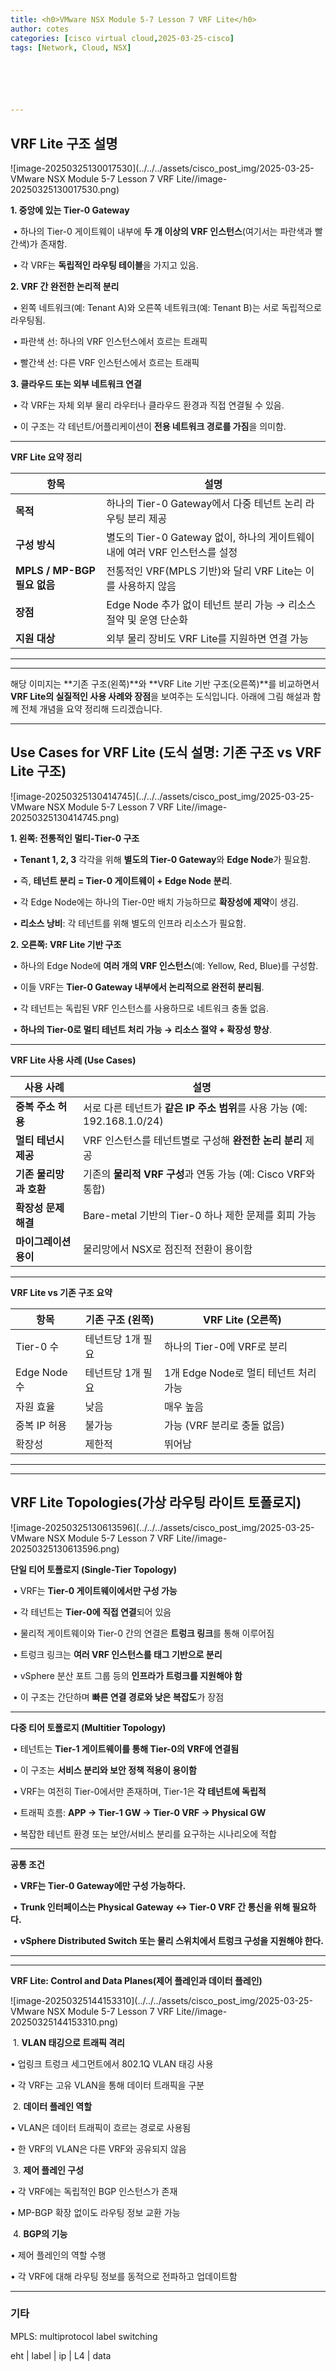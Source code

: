```yaml
---
title: <h0>VMware NSX Module 5-7 Lesson 7 VRF Lite</h0>
author: cotes 
categories: [cisco virtual cloud,2025-03-25-cisco]
tags: [Network, Cloud, NSX]

 




---
```


## VRF Lite 구조 설명

![image-20250325130017530](../../../assets/cisco_post_img/2025-03-25-VMware NSX Module 5-7 Lesson 7 VRF Lite//image-20250325130017530.png)





**1. 중앙에 있는 Tier-0 Gateway**

​	•	하나의 Tier-0 게이트웨이 내부에 **두 개 이상의 VRF 인스턴스**(여기서는 파란색과 빨간색)가 존재함.

​	•	각 VRF는 **독립적인 라우팅 테이블**을 가지고 있음.



**2. VRF 간 완전한 논리적 분리**

​	•	왼쪽 네트워크(예: Tenant A)와 오른쪽 네트워크(예: Tenant B)는 서로 독립적으로 라우팅됨.

​	•	파란색 선: 하나의 VRF 인스턴스에서 흐르는 트래픽

​	•	빨간색 선: 다른 VRF 인스턴스에서 흐르는 트래픽



**3. 클라우드 또는 외부 네트워크 연결**

​	•	각 VRF는 자체 외부 물리 라우터나 클라우드 환경과 직접 연결될 수 있음.

​	•	이 구조는 각 테넌트/어플리케이션이 **전용 네트워크 경로를 가짐**을 의미함.



------



**VRF Lite 요약 정리**

| **항목**                    | **설명**                                                     |
| --------------------------- | ------------------------------------------------------------ |
| **목적**                    | 하나의 Tier-0 Gateway에서 다중 테넌트 논리 라우팅 분리 제공  |
| **구성 방식**               | 별도의 Tier-0 Gateway 없이, 하나의 게이트웨이 내에 여러 VRF 인스턴스를 설정 |
| **MPLS / MP-BGP 필요 없음** | 전통적인 VRF(MPLS 기반)와 달리 VRF Lite는 이를 사용하지 않음 |
| **장점**                    | Edge Node 추가 없이 테넌트 분리 가능 → 리소스 절약 및 운영 단순화 |
| **지원 대상**               | 외부 물리 장비도 VRF Lite를 지원하면 연결 가능               |

------

------



해당 이미지는 **기존 구조(왼쪽)**와 **VRF Lite 기반 구조(오른쪽)**를 비교하면서 **VRF Lite의 실질적인 사용 사례와 장점**을 보여주는 도식입니다. 아래에 그림 해설과 함께 전체 개념을 요약 정리해 드리겠습니다.



------



## Use Cases for VRF Lite (**도식 설명: 기존 구조 vs VRF Lite 구조**)

![image-20250325130414745](../../../assets/cisco_post_img/2025-03-25-VMware NSX Module 5-7 Lesson 7 VRF Lite//image-20250325130414745.png)



**1. 왼쪽: 전통적인 멀티-Tier-0 구조**

​	•	**Tenant 1, 2, 3** 각각을 위해 **별도의 Tier-0 Gateway**와 **Edge Node**가 필요함.

​	•	즉, **테넌트 분리 = Tier-0 게이트웨이 + Edge Node 분리**.

​	•	각 Edge Node에는 하나의 Tier-0만 배치 가능하므로 **확장성에 제약**이 생김.

​	•	**리소스 낭비**: 각 테넌트를 위해 별도의 인프라 리소스가 필요함.



**2. 오른쪽: VRF Lite 기반 구조**

​	•	하나의 Edge Node에 **여러 개의 VRF 인스턴스**(예: Yellow, Red, Blue)를 구성함.

​	•	이들 VRF는 **Tier-0 Gateway 내부에서 논리적으로 완전히 분리됨**.

​	•	각 테넌트는 독립된 VRF 인스턴스를 사용하므로 네트워크 충돌 없음.

​	•	**하나의 Tier-0로 멀티 테넌트 처리 가능 → 리소스 절약 + 확장성 향상**.



------



**VRF Lite 사용 사례 (Use Cases)**

| **사용 사례**          | **설명**                                                     |
| ---------------------- | ------------------------------------------------------------ |
| **중복 주소 허용**     | 서로 다른 테넌트가 **같은 IP 주소 범위**를 사용 가능 (예: 192.168.1.0/24) |
| **멀티 테넌시 제공**   | VRF 인스턴스를 테넌트별로 구성해 **완전한 논리 분리** 제공   |
| **기존 물리망과 호환** | 기존의 **물리적 VRF 구성**과 연동 가능 (예: Cisco VRF와 통합) |
| **확장성 문제 해결**   | Bare-metal 기반의 Tier-0 하나 제한 문제를 회피 가능          |
| **마이그레이션 용이**  | 물리망에서 NSX로 점진적 전환이 용이함                        |





------



**VRF Lite vs 기존 구조 요약**

| **항목**     | **기존 구조 (왼쪽)** | **VRF Lite (오른쪽)**                 |
| ------------ | -------------------- | ------------------------------------- |
| Tier-0 수    | 테넌트당 1개 필요    | 하나의 Tier-0에 VRF로 분리            |
| Edge Node 수 | 테넌트당 1개 필요    | 1개 Edge Node로 멀티 테넌트 처리 가능 |
| 자원 효율    | 낮음                 | 매우 높음                             |
| 중복 IP 허용 | 불가능               | 가능 (VRF 분리로 충돌 없음)           |
| 확장성       | 제한적               | 뛰어남                                |



------

------

## **VRF Lite Topologies(가상 라우팅 라이트 토폴로지)**

![image-20250325130613596](../../../assets/cisco_post_img/2025-03-25-VMware NSX Module 5-7 Lesson 7 VRF Lite//image-20250325130613596.png)

**단일 티어 토폴로지 (Single-Tier Topology)**

​	•	VRF는 **Tier-0 게이트웨이에서만 구성 가능**

​	•	각 테넌트는 **Tier-0에 직접 연결**되어 있음

​	•	물리적 게이트웨이와 Tier-0 간의 연결은 **트렁크 링크**를 통해 이루어짐

​	•	트렁크 링크는 **여러 VRF 인스턴스를 태그 기반으로 분리**

​	•	vSphere 분산 포트 그룹 등의 **인프라가 트렁크를 지원해야 함**

​	•	이 구조는 간단하며 **빠른 연결 경로와 낮은 복잡도**가 장점



------



**다중 티어 토폴로지 (Multitier Topology)**

​	•	테넌트는 **Tier-1 게이트웨이를 통해 Tier-0의 VRF에 연결됨**

​	•	이 구조는 **서비스 분리와 보안 정책 적용이 용이함**

​	•	VRF는 여전히 Tier-0에서만 존재하며, Tier-1은 **각 테넌트에 독립적**

​	•	트래픽 흐름: **APP → Tier-1 GW → Tier-0 VRF → Physical GW**

​	•	복잡한 테넌트 환경 또는 보안/서비스 분리를 요구하는 시나리오에 적합



------

**공통 조건**

​	•	**VRF는 Tier-0 Gateway에만 구성 가능하다.**

​	•	**Trunk 인터페이스는 Physical Gateway ↔ Tier-0 VRF 간 통신을 위해 필요하다.**

​	•	**vSphere Distributed Switch 또는 물리 스위치에서 트렁크 구성을 지원해야 한다.**

------

------

**VRF Lite: Control and Data Planes(제어 플레인과 데이터 플레인)**

![image-20250325144153310](../../../assets/cisco_post_img/2025-03-25-VMware NSX Module 5-7 Lesson 7 VRF Lite//image-20250325144153310.png)

​	1.	**VLAN 태깅으로 트래픽 격리**

• 업링크 트렁크 세그먼트에서 802.1Q VLAN 태깅 사용

• 각 VRF는 고유 VLAN을 통해 데이터 트래픽을 구분

​	2.	**데이터 플레인 역할**

• VLAN은 데이터 트래픽이 흐르는 경로로 사용됨

• 한 VRF의 VLAN은 다른 VRF와 공유되지 않음

​	3.	**제어 플레인 구성**

• 각 VRF에는 독립적인 BGP 인스턴스가 존재

• MP-BGP 확장 없이도 라우팅 정보 교환 가능

​	4.	**BGP의 기능**

• 제어 플레인의 역할 수행

• 각 VRF에 대해 라우팅 정보를 동적으로 전파하고 업데이트함







------

### 기타

MPLS: multiprotocol label switching

eht | label | ip | L4 | data
